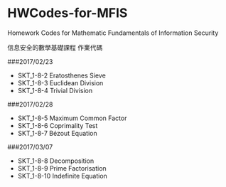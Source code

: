 # HWCodes-for-MFIS
 
Homework Codes for Mathematic Fundamentals of Information Security
 
信息安全的數學基礎課程 作業代碼


###2017/02/23

* SKT_1-8-2  Eratosthenes Sieve
* SKT_1-8-3  Euclidean Division
* SKT_1-8-4  Trivial Division


###2017/02/28

* SKT_1-8-5  Maximum Common Factor
* SKT_1-8-6  Coprimality Test
* SKT_1-8-7  Bézout Equation


###2017/03/07

* SKT_1-8-8  Decomposition
* SKT_1-8-9  Prime Factorisation
* SKT_1-8-10 Indefinite Equation